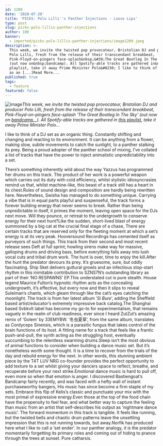 ```yaml
---
id: 1209
date: '2020-07-20'
title: 'PICKS: Polo Lilli''s Panther Injections - Loose Lips'
type: post
slug: picks-polo-lillis-panther-injections
author: 100
banner:
  - imported/picks-polo-lillis-panther-injections/image1209.jpeg
description: >-
  This week, we invite the twisted pop provocateur, Bristolian DJ and producer
  Polo Lilli, fresh from the release of their transcendant breakbeat,
  Pink-Floyd-on-pingers face-splash&nbsp;&#39;The Great Bootleg In The Sky&#39;
  (out now on&nbsp;bandcamp). All Spotify-able tracks are gathered in&nbsp;this
  playlist, take it away Prime Minister Polo&#8230; I like to think of a DJ set
  as an [...]Read More...
published: true
tags:
  - feature
featured: false
---
```

![image](../imported/picks-polo-lillis-panther-injections/image1209.jpeg)_This week, we invite the twisted pop provocateur, Bristolian DJ and producer Polo Lilli, fresh from the release of their transcendant breakbeat, Pink-Floyd-on-pingers face-splash 'The Great Bootleg In The Sky' (out now on [bandcamp](https://polo-lilli.bandcamp.com/track/the-great-bootleg-in-the-sky)__). All Spotify-able tracks are gathered in_ [_this playlist_](https://open.spotify.com/playlist/3tkgbZE4a7uPVmf6msm5zZ?si=emYXxG0YQG2IvfRMdqr_Ig)_, take it away Prime Minister Polo…_

I like to think of a DJ set as an organic thing. Constantly shifting and changing and reacting to its environment. It can be anything from a flower, making slow, subtle movements to catch the sunlight, to a panther stalking its prey. Being a proud adopter of the panther school of mixing, I’ve collated a list of tracks that have the power to inject animalistic unpredictability into a set.

There’s something inherently wild about the way Yazzus has programmed her drums on this track. The product of her work is a powerful weapon which carries out its duty with cold efficiency, whilst stylistic idiosyncrasies remind us that, whilst machine-like, this beast of a track still has a heart in its chest.Rules of sound design and composition are hardly being rewritten here. Nevertheless, Swisha has managed to do something unique. Carrying a vibe that is in equal parts playful and suspenseful, the track forms a forever building energy that never seems to break. Rather than being unpredictable in itself, it primes the moment, leaving open space for the DJs next move. Will they pounce, or retreat to the undergrowth to conserve energy for their next hunt?Like the sudden, short-lived blast of energy summoned by a big cat at the crucial final stage of a chase, There are certain tracks that are reserved only for the fleeting moment at which a set’s energy is at its very peak. Hooversound Recordings has cemented itself as purveyors of such things. This track from their second and most recent release sees Deft at full sprint; howling sirens make way for massive, galloping drums and driving bass, before everything falls away into lush vocal cuts and tribal drum work. The hunt is over, time to enjoy the kill.After the hunt the predator devours its prey. It’s gruesome, sure, but oddly fascinating. Ship Sket delivers guttural growls and an infectious stop-start rhythm in this inimitable contribution to SZNS7N’s outstanding library as part of their ‘NO RESPAWNS’ EP.This understated cut is pure stealth. House legend Maurice Fulton’s hypnotic rhythm acts as the concealing undergrowth, it’s effective, but every now and then it slips to reveal Suleiman’s chants, which gleam through like the cat’s eyes catching the moonlight. The track is from her latest album ‘_Si Bure_’, adding the Sheffield based artist/educator’s extremely impressive back catalog.The Shanghai based Svbkvlt label has become my go-to for experimentalism, that remains vaguely in the realm of club readiness, ever since I heard ZutZut’s amazing remix of ‘Golem’ by 33EMYBW. ‘冬⾍夏草’, from the same album, translates as Cordyceps Sinensis, which is a parasitic fungus that takes control of the brain functions of its host. A fitting name for a track that feels like a frantic push-and-pull, the synth acting as the struggling host, eventually succumbing to the relentless swarming drums.Sleep isn’t the most obvious of animal functions to consider when building a dance music set. But it’s nonetheless worth some thought. It is a time to recover from the trials of the day and rebuild energy for the next. In other words, this stunning ambient piece by the T4T LUV NRG co-founder provides the perfect opportunity to add texture to a set whilst giving your dancers space to reflect, breathe, and recuperate before your next strike.Emotional dance music is hard to pull off, even more so when that emotion is anger. I discovered Bastiengoat’s Bandcamp fairly recently, and was faced with a hefty wall of instant purchaseworthy bangers, His music has since become a firm staple of my sets. Embrace this flip of Kelis’s classic and punctuate your mix with the most primal of expressive energy.Even those at the top of the food chain have the propensity to feel fear, and what better way to capture the feeling than music from an artist that self-describes his output as ‘nightmare dance music’. The forward momentum in this track is tangible. It feels like running, but the twisted bells and chaotic drum patterns leave the unsettling impression that this is not running towards, but away.Norfik has produced here what I like to call a ‘set ender’. In our panther analogy, it is the predator momentarily forgetting its primary roles and coming out of hiding to prance through the trees at sunset. Pure catharsis.